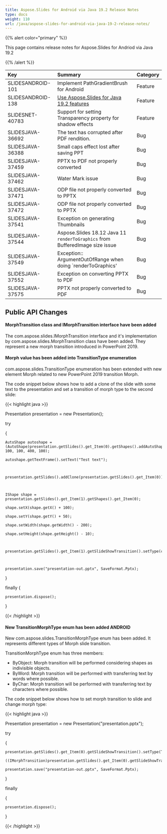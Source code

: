 ```yaml
---
title: Aspose.Slides for Android via Java 19.2 Release Notes
type: docs
weight: 110
url: /java/aspose-slides-for-android-via-java-19-2-release-notes/
---
```


{{% alert color="primary" %}} 

This page contains release notes for Aspose.Slides for Andriod via Java 19.2

{{% /alert %}} 

|**Key**|**Summary**|**Category**|
| :- | :- | :- |
|SLIDESANDROID-101|Implement PathGradientBrush for Android|Feature|
|SLIDESANDROID-138|[Use Aspose.Slides for Java 19.2 features](/slides/java/aspose-slides-for-java-19-2-release-notes/)|Feature|
|SLIDESNET-40783|Support for setting Transparency property for shadow effects|Feature|
|SLIDESJAVA-36692|The text has corrupted after PDF rendition.|Bug|
|SLIDESJAVA-36388|Small caps effect lost after saving PPT|Bug|
|SLIDESJAVA-37459|PPTX to PDF not properly converted|Bug|
|SLIDESJAVA-37462|Water Mark issue|Bug|
|SLIDESJAVA-37471|ODP file not properly converted to PPTX|Bug|
|SLIDESJAVA-37472|ODP file not properly converted to PPTX|Bug|
|SLIDESJAVA-37541|Exception on generating Thumbnails|Bug|
|SLIDESJAVA-37544|Aspose.Slides 18.12 Java 11 `renderToGraphics` from BufferedImage size issue|Bug|
|SLIDESJAVA-37549|Exception:: ArgumentOutOfRange when doing `renderToGraphics'|Bug|
|SLIDESJAVA-37552|Exception on converting PPTX to PDF|Bug|
|SLIDESJAVA-37575|PPTX not properly converted to PDF|Bug|
## **Public API Changes**
#### **MorphTransition class and IMorphTransition interface have been added**
The com.aspose.slides.IMorphTransition interface and it's implementation by com.aspose.slides.MorphTransition class have been added. They represent a new morph transition introduced in PowerPoint 2019.
#### **Morph value has been added into TransitionType enumeration**
com.aspose.slides.TransitionType enumeration has been extended with new element Morph related to new PowerPoint 2019 transition Morph.

The code snippet below shows how to add a clone of the slide with some text to the presentation and set a transition of morph type to the second slide:



{{< highlight java >}}

 Presentation presentation = new Presentation();

try

{

    AutoShape autoshape = (AutoShape)presentation.getSlides().get_Item(0).getShapes().addAutoShape(ShapeType.Rectangle, 100, 100, 400, 100);

    autoshape.getTextFrame().setText("Test text");



    presentation.getSlides().addClone(presentation.getSlides().get_Item(0));



    IShape shape = presentation.getSlides().get_Item(1).getShapes().get_Item(0);

    shape.setX(shape.getX() + 100);

    shape.setY(shape.getY() + 50);

    shape.setWidth(shape.getWidth() - 200);

    shape.setHeight(shape.getHeight() - 10);



    presentation.getSlides().get_Item(1).getSlideShowTransition().setType(com.aspose.slides.TransitionType.Morph);



    presentation.save("presentation-out.pptx", SaveFormat.Pptx);

}

finally {

    presentation.dispose();

}


{{< /highlight >}}


#### **New TransitionMorphType enum has been added ANDROID**
New com.aspose.slides.TransitionMorphType enum has been added. It represents different types of Morph slide transition.

TransitionMorphType enum has three members:

- ByObject: Morph transition will be performed considering shapes as indivisible objects.
- ByWord: Morph transition will be performed with transferring text by words where possible.
- ByChar: Morph transition will be performed with transferring text by characters where possible.

The code snippet below shows how to set morph transition to slide and change morph type:



{{< highlight java >}}

 Presentation presentation = new Presentation("presentation.pptx");

try

{

    presentation.getSlides().get_Item(0).getSlideShowTransition().setType(TransitionType.Morph);

    ((IMorphTransition)presentation.getSlides().get_Item(0).getSlideShowTransition().getValue()).setMorphType(TransitionMorphType.ByWord);

    presentation.save("presentation-out.pptx", SaveFormat.Pptx);

}

finally

{

    presentation.dispose();

}


{{< /highlight >}}
